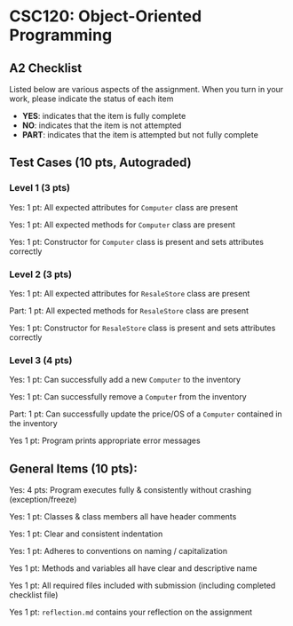 # CSC120: Object-Oriented Programming
## A2 Checklist

Listed below are various aspects of the assignment.  When you turn in your work, please indicate the status of each item

- **YES**: indicates that the item is fully complete
- **NO**: indicates that the item is not attempted
- **PART**: indicates that the item is attempted but not fully complete

## Test Cases (10 pts, Autograded)

### Level 1 (3 pts)

Yes: 1 pt: All expected attributes for `Computer` class are present

Yes: 1 pt: All expected methods for `Computer` class are present

Yes: 1 pt: Constructor for `Computer` class is present and sets attributes correctly

### Level 2 (3 pts)

Yes: 1 pt: All expected attributes for `ResaleStore` class are present

Part: 1 pt: All expected methods for `ResaleStore` class are present

Yes: 1 pt: Constructor for `ResaleStore` class is present and sets attributes correctly

### Level 3 (4 pts)

Yes: 1 pt: Can successfully add a new `Computer` to the inventory

Yes: 1 pt: Can successfully remove a `Computer` from the inventory

Part: 1 pt: Can successfully update the price/OS of a `Computer` contained in the inventory

Yes 1 pt: Program prints appropriate error messages

## General Items (10 pts):

Yes: 4 pts: Program executes fully & consistently without crashing (exception/freeze)

Yes: 1 pt: Classes & class members all have header comments

Yes: 1 pt: Clear and consistent indentation

Yes: 1 pt: Adheres to conventions on naming / capitalization

Yes 1 pt: Methods and variables all have clear and descriptive name

Yes 1 pt: All required files included with submission (including completed checklist file)

Yes 1 pt: `reflection.md` contains your reflection on the assignment
